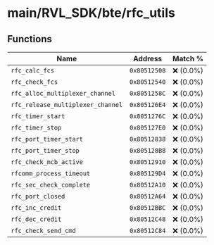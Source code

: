 # main/RVL_SDK/bte/rfc_utils

## Functions

| Name | Address | Match % |
|------|---------|---------|
| `rfc_calc_fcs` | `0x80512508` | :x: (0.0%) |
| `rfc_check_fcs` | `0x80512540` | :x: (0.0%) |
| `rfc_alloc_multiplexer_channel` | `0x8051258C` | :x: (0.0%) |
| `rfc_release_multiplexer_channel` | `0x805126E4` | :x: (0.0%) |
| `rfc_timer_start` | `0x8051276C` | :x: (0.0%) |
| `rfc_timer_stop` | `0x805127E0` | :x: (0.0%) |
| `rfc_port_timer_start` | `0x80512838` | :x: (0.0%) |
| `rfc_port_timer_stop` | `0x805128B8` | :x: (0.0%) |
| `rfc_check_mcb_active` | `0x80512910` | :x: (0.0%) |
| `rfcomm_process_timeout` | `0x805129D4` | :x: (0.0%) |
| `rfc_sec_check_complete` | `0x80512A10` | :x: (0.0%) |
| `rfc_port_closed` | `0x80512A64` | :x: (0.0%) |
| `rfc_inc_credit` | `0x80512BBC` | :x: (0.0%) |
| `rfc_dec_credit` | `0x80512C48` | :x: (0.0%) |
| `rfc_check_send_cmd` | `0x80512C84` | :x: (0.0%) |